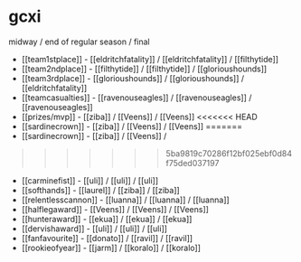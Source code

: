 # gcxi

midway / end of regular season / final

* [[team1stplace]] - [[eldritchfatality]] / [[eldritchfatality]] / [[filthytide]]
* [[team2ndplace]] - [[filthytide]] / [[filthytide]] / [[glorioushounds]]
* [[team3rdplace]] - [[glorioushounds]] / [[glorioushounds]] / [[eldritchfatality]]
* [[teamcasualties]] - [[ravenouseagles]] / [[ravenouseagles]] / [[ravenouseagles]]
* [[prizes/mvp]] -  [[ziba]] / [[Veens]] / [[Veens]]
<<<<<<< HEAD
* [[sardinecrown]] - [[ziba]]  / [[Veens]] / [[Veens]]
=======
* [[sardinecrown]] - [[ziba]]  / [[Veens]] / 
>>>>>>> 5ba9819c70286f12bf025ebf0d84f75ded037197
* [[carminefist]] -  [[uli]] / [[uli]] / [[uli]]
* [[softhands]] -  [[laurel]] / [[ziba]] / [[ziba]]
* [[relentlesscannon]] -  [[luanna]] / [[luanna]] / [[luanna]]
* [[halflegaward]] -  [[Veens]] / [[Veens]] / [[Veens]]
* [[hunteraward]] -  [[ekua]] / [[ekua]] / [[ekua]]
* [[dervishaward]] -  [[uli]] / [[uli]] / [[uli]]
* [[fanfavourite]] -  [[donato]] / [[ravil]] / [[ravil]]
* [[rookieofyear]] -  [[jarm]] / [[koralo]] / [[koralo]]
